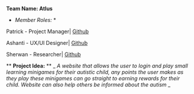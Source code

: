 **Team Name: Atlus**
* *Member Roles:* *

Patrick - Project Manager| [Github](https://github.com/ItzDJYP)

Ashanti - UX/UI Designer| [Github](https://github.com/ashantib102)

Sherwan - Researcher| [Github](https://github.com/Sheroka)

** **Project Idea:** **
_ _A website that allows the user to login and play small learning minigames for their autistic child, any points the user makes as they play these minigames can go straight to earning rewards for their child. Website can also help others be informed about the autism_ _

